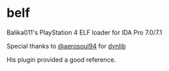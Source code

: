 # belf
Balika011's PlayStation 4 ELF loader for IDA Pro 7.0/7.1

Special thanks to [@aerosoul94](https://github.com/aerosoul94) for [dynlib](https://github.com/aerosoul94/dynlib)

His plugin provided a good reference.

